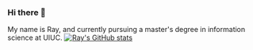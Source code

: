 ### Hi there 👋

My name is Ray, and currently pursuing a master's degree in information science at UIUC.
[![Ray's GitHub stats](https://github-readme-stats.vercel.app/api?username=raychangCode)](https://github.com/anuraghazra/github-readme-stats)

